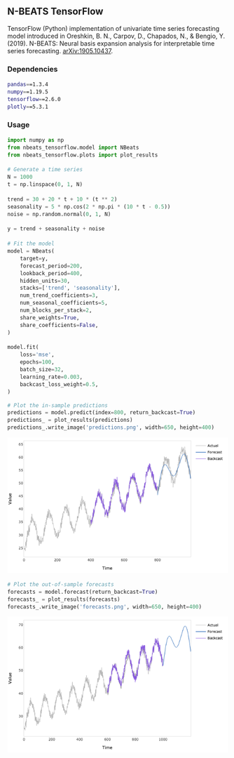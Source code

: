 ## N-BEATS TensorFlow

TensorFlow (Python) implementation of univariate time series forecasting model introduced in Oreshkin, B. N., Carpov, D.,
Chapados, N., & Bengio, Y. (2019). N-BEATS: Neural basis expansion analysis for interpretable time series forecasting.
[arXiv:1905.10437](https://arxiv.org/abs/1905.10437).

### Dependencies
```bash
pandas==1.3.4
numpy==1.19.5
tensorflow==2.6.0
plotly==5.3.1
```

### Usage

```python
import numpy as np
from nbeats_tensorflow.model import NBeats
from nbeats_tensorflow.plots import plot_results

# Generate a time series
N = 1000
t = np.linspace(0, 1, N)

trend = 30 + 20 * t + 10 * (t ** 2)
seasonality = 5 * np.cos(2 * np.pi * (10 * t - 0.5))
noise = np.random.normal(0, 1, N)

y = trend + seasonality + noise

# Fit the model
model = NBeats(
    target=y,
    forecast_period=200,
    lookback_period=400,
    hidden_units=30,
    stacks=['trend', 'seasonality'],
    num_trend_coefficients=3,
    num_seasonal_coefficients=5,
    num_blocks_per_stack=2,
    share_weights=True,
    share_coefficients=False,
)

model.fit(
    loss='mse',
    epochs=100,
    batch_size=32,
    learning_rate=0.003,
    backcast_loss_weight=0.5,
)
```
```python
# Plot the in-sample predictions
predictions = model.predict(index=800, return_backcast=True)
predictions_ = plot_results(predictions)
predictions_.write_image('predictions.png', width=650, height=400)
```
![predictions](example/predictions.png)
```python
# Plot the out-of-sample forecasts
forecasts = model.forecast(return_backcast=True)
forecasts_ = plot_results(forecasts)
forecasts_.write_image('forecasts.png', width=650, height=400)
```
![forecasts](example/forecasts.png)
